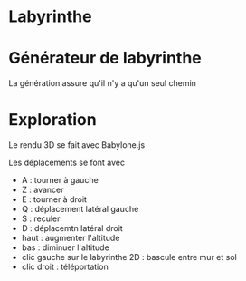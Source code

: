# Labyrinthe

# Générateur de labyrinthe
La génération assure qu'il n'y a qu'un seul chemin

# Exploration
Le rendu 3D se fait avec Babylone.js 

Les déplacements se font avec 
* A : tourner à gauche 
* Z : avancer
* E : tourner à droit
* Q : déplacement latéral gauche
* S : reculer
* D : déplacemtn latéral droit
* haut : augmenter l'altitude
* bas : diminuer l'altitude
* clic gauche sur le labyrinthe 2D : bascule entre mur et sol
* clic droit : téléportation